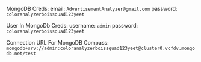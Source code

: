 MongoDB Creds:
email: `AdvertisementAnalyzer@gmail.com`
password: `coloranalyzerboissquad123yeet`

User In MongoDb Creds:
username: `admin`
password: `coloranalyzerboissquad123yeet`

Connection URL For MongoDB Compass:
`mongodb+srv://admin:coloranalyzerboissquad123yeet@cluster0.vcfdv.mongodb.net/test`
